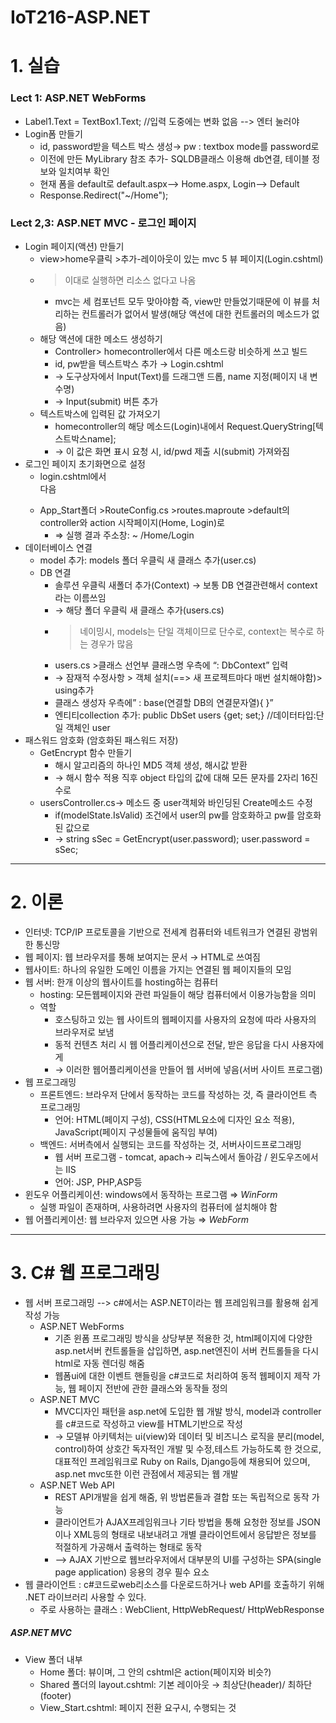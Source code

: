 # IoT216-ASP.NET
# 1. 실습
### Lect 1: ASP.NET WebForms
- Label1.Text = TextBox1.Text;  //입력 도중에는 변화 없음 --> 엔터 눌러야
- Login폼 만들기
    - id, password받을 텍스트 박스 생성→ pw : textbox mode를 password로 
    - 이전에 만든 MyLibrary 참조 추가- SQLDB클래스 이용해 db연결, 테이블 정보와 일치여부 확인
  - 현재 폼을 default로 default.aspx--> Home.aspx, Login--> Default 
  - Response.Redirect("~/Home");

### Lect 2,3: ASP.NET MVC - 로그인 페이지
- Login 페이지(액션) 만들기
  - view>home우클릭 >추가-레이아웃이 있는 mvc 5 뷰 페이지(Login.cshtml)
  - > 이대로 실행하면 리소스 없다고 나옴
    - mvc는 세 컴포넌트 모두 맞아야함 즉, view만 만들었기때문에 이 뷰를 처리하는 컨트롤러가 없어서 발생(해당 액션에 대한 컨트롤러의 메소드가 없음)
  - 해당 액션에 대한 메소드 생성하기
    - Controller> homecontroller에서 다른 메소드랑 비슷하게 쓰고 빌드
    - id, pw받을 텍스트박스 추가 → Login.cshtml
    - → 도구상자에서 Input(Text)를 드래그앤 드롭, name 지정(페이지 내 변수명)
    - → Input(submit) 버튼 추가
  - 텍스트박스에 입력된 값 가져오기
    - homecontroller의 해당 메소드(Login)내에서 Request.QueryString[텍스트박스name];
    - → 이 값은 화면 표시 요청 시, id/pwd 제출 시(submit) 가져와짐
- 로그인 페이지 초기화면으로 설정
  - login.cshtml에서 <div class> 다음<form asp-controller=”Home” asp-action=”Login”>
  - App_Start폴더 >RouteConfig.cs >routes.maproute >default의 controller와 action 시작페이지(Home, Login)로
    - ⇒ 실행 결과 주소창: ~ /Home/Login
- 데이터베이스 연결
  - model 추가: models 폴더 우클릭 새 클래스 추가(user.cs)
  - DB 연결
    - 솔루션 우클릭 새폴더 추가(Context) → 보통 DB 연결관련해서 context라는 이름쓰임
    - → 해당 폴더 우클릭 새 클래스 추가(users.cs)
    - > 네이밍시, models는 단일 객체이므로 단수로, context는 복수로 하는 경우가 많음
    - users.cs >클래스 선언부 클래스명 우측에 “: DbContext” 입력
    - → 잠재적 수정사항 > 객체 설치(==> 새 프로젝트마다 매번 설치해야함)> using추가
    - 클래스 생성자 우측에” : base(연결할 DB의 연결문자열){ }”
    - 엔티티collection 추가: public DbSet<user> users {get; set;}  //데이터타입:단일 객체인 user
- 패스워드 암호화 (암호화된 패스워드 저장)
  - GetEncrypt 함수 만들기 
    - 해시 알고리즘의 하나인 MD5 객체 생성, 해시값 받환
    - → 해시 함수 적용 직후 object 타입의 값에 대해 모든 문자를 2자리 16진수로
  - usersController.cs→  메소드 중 user객체와 바인딩된 Create메소드 수정
    - if(modelState.IsValid) 조건에서 user의 pw를 암호화하고 pw를 암호화된 값으로
    - → string sSec = GetEncrypt(user.password);  user.password = sSec;

---------
# 2. 이론
- 인터넷: TCP/IP 프로토콜을 기반으로 전세계 컴퓨터와 네트워크가 연결된 광범위한 통신망
- 웹 페이지: 웹 브라우저를 통해 보여지는 문서 → HTML로 쓰여짐
- 웹사이트: 하나의 유일한 도메인 이름을 가지는 연결된 웹 페이지들의 모임
- 웹 서버: 한개 이상의 웹사이트를 hosting하는 컴퓨터
    - hosting: 모든웹페이지와 관련 파일들이 해당 컴퓨터에서 이용가능함을 의미
  - 역할
    - 호스팅하고 있는 웹 사이트의 웹페이지를 사용자의 요청에 따라 사용자의 브라우저로 보냄
    - 동적 컨텐츠 처리 시 웹 어플리케이션으로 전달, 받은 응답을 다시 사용자에게
    - → 이러한 웹어플리케이션을 만들어 웹 서버에 넣음(서버 사이트 프로그램)
- 웹 프로그래밍
  - 프론트엔드: 브라우저 단에서 동작하는 코드를 작성하는 것, 즉 클라이언트 측 프로그래밍
    - 언어: HTML(페이지 구성), CSS(HTML요소에 디자인 요소 적용), JavaScript(페이지 구성물들에 움직임 부여) 
  - 백엔드: 서버측에서 실행되는 코드를 작성하는 것, 서버사이드프로그래밍
    - 웹 서버 프로그램 - tomcat, apach-> 리눅스에서 돌아감 / 윈도우즈에서는 IIS
    - 언어: JSP, PHP,ASP등 
- 윈도우 어플리케이션: windows에서 동작하는 프로그램 ⇒ *WinForm*
  - 실행 파일이 존재하며, 사용하려면 사용자의 컴퓨터에 설치해야 함
- 웹 어플리케이션: 웹 브라우저 있으면 사용 가능 ⇒ *WebForm* 
--------
# 3. C# 웹 프로그래밍
- 웹 서버 프로그래밍 --> c#에서는 ASP.NET이라는 웹 프레임워크를 활용해 쉽게 작성 가능
  - ASP.NET WebForms
    - 기존 윈폼 프로그래밍 방식을 상당부분 적용한 것, html페이지에 다양한 asp.net서버 컨트롤들을 삽입하면, asp.net엔진이 서버 컨트롤들을 다시 html로 자동 렌더링 해줌
    - 웹폼ui에 대한 이벤트 핸들링을 c#코드로 처리하여 동적 웹페이지 제작 가능, 웹 페이지 전반에 관한 클래스와 동작들 정의
  - ASP.NET MVC
    - MVC디자인 패턴을 asp.net에 도입한 웹 개발 방식, model과 controller를 c#코드로 작성하고 view를 HTML기반으로 작성
    - → 모델뷰 아키텍처는 ui(view)와 데이터 및 비즈니스 로직을 분리(model, control)하여 상호간 독자적인 개발 및 수정,테스트 가능하도록 한 것으로, 대표적인 프레임워크로 Ruby on Rails, Django등에 채용되어 있으며, asp.net mvc또한 이런 관점에서 제공되는 웹 개발
  - ASP.NET Web API
    - REST API개발을 쉽게 해줌, 위 방법론들과 결합 또는 독립적으로 동작 가능
    - 클라이언트가 AJAX프레임워크나 기타 방법을 통해 요청한 정보를 JSON이나 XML등의 형태로 내보내려고 개별 클라이언트에서 응답받은 정보를 적절하게 가공해서 출력하는 형태로 동작
    - --> AJAX 기반으로 웹브라우저에서 대부분의 UI를 구성하는 SPA(single page application) 응용의 경우 필수 요소
- 웹 클라이언트 : c#코드로web리소스를 다운로드하거나 web API를 호출하기 위해 .NET 라이브러리 사용할 수 있다.
  - 주로 사용하는 클래스 : WebClient, HttpWebRequest/ HttpWebResponse

##### ASP.NET MVC
- View 폴더 내부
  - Home 폴더: 뷰이며, 그 안의 cshtml은 action(페이지와 비슷?)
  - Shared 폴더의 layout.cshtml: 기본 레이아웃 → 최상단(header)/ 최하단(footer)
  - View_Start.cshtml: 페이지 전환 요구시, 수행되는 것



